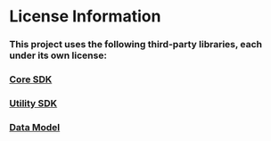 # License Information

### This project uses the following third-party libraries, each under its own license:


### [Core SDK](source/did-client-sdk-aos/did-core-sdk-aos/LICENSE-dependencies.md)  

### [Utility SDK](source/did-client-sdk-aos/did-utility-sdk-aos/LICENSE-dependencies.md)  

### [Data Model](source/did-client-sdk-aos/did-datamodel-sdk-aos/LICENSE-dependencies.md)